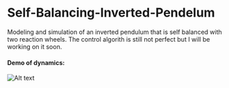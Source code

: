 # Self-Balancing-Inverted-Pendelum
Modeling and simulation of an inverted pendulum that is self balanced with two reaction wheels. The control algorith is still not perfect but I will be working on it soon. 

#### Demo of dynamics:

![Alt text](https://github.com/richaeell/Self-Balancing-Inverted-Pendelum/blob/master/Docs/Images/Animation.gif)
